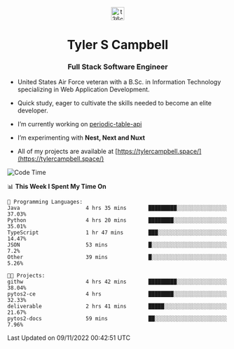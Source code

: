 <p align="center">
<a href="https://www.linkedin.com/in/t36campbell" target="blank"><img align="center" src="https://ik.imagekit.io/t36campbell/Portfolio/linkedin.png.original_m8bbGgPh6.png" alt="t36campbell" height="30" width="30" /></a>
</p>
<h1 align="center">Tyler S Campbell</h1>
<h3 align="center">Full Stack Software Engineer</h3>

* United States Air Force veteran with a B.Sc. in Information Technology specializing in Web Application Development. 

* Quick study, eager to cultivate the skills needed to become an elite developer.

* I’m currently working on [periodic-table-api](https://github.com/t36campbell/periodic-table-api)

* I’m experimenting with **Nest, Next and Nuxt**

* All of my projects are available at [https://tylercampbell.space/](https://tylercampbell.space/)

<!--START_SECTION:waka-->
![Code Time](http://img.shields.io/badge/Code%20Time-1%2C978%20hrs%2049%20mins-blue)

📊 **This Week I Spent My Time On** 

```text
💬 Programming Languages: 
Java                     4 hrs 35 mins       █████████░░░░░░░░░░░░░░░░   37.03% 
Python                   4 hrs 20 mins       ████████░░░░░░░░░░░░░░░░░   35.01% 
TypeScript               1 hr 47 mins        ███░░░░░░░░░░░░░░░░░░░░░░   14.47% 
JSON                     53 mins             █░░░░░░░░░░░░░░░░░░░░░░░░   7.2% 
Other                    39 mins             █░░░░░░░░░░░░░░░░░░░░░░░░   5.26%

🐱‍💻 Projects: 
githw                    4 hrs 42 mins       █████████░░░░░░░░░░░░░░░░   38.04% 
pytos2-ce                4 hrs               ████████░░░░░░░░░░░░░░░░░   32.33% 
deliverable              2 hrs 41 mins       █████░░░░░░░░░░░░░░░░░░░░   21.67% 
pytos2-docs              59 mins             ██░░░░░░░░░░░░░░░░░░░░░░░   7.96%

```


 Last Updated on 09/11/2022 00:42:51 UTC
<!--END_SECTION:waka-->
